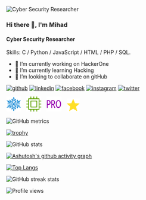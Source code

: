 ![ Cyber Security Researcher](https://images.unsplash.com/photo-1542831371-29b0f74f9713?ixlib=rb-4.0.3&ixid=MnwxMjA3fDB8MHxwaG90by1wYWdlfHx8fGVufDB8fHx8&auto=format&fit=crop&w=1170&q=80)

### Hi there 👋, I'm Mihad
####  Cyber Security Researcher



Skills: C / Python / JavaScript / HTML / PHP / SQL.

- 🔭 I’m currently working on HackerOne 
- 🌱 I’m currently learning Hacking 
- 👯 I’m looking to collaborate on gitHub 


[<img src='https://cdn.jsdelivr.net/npm/simple-icons@3.0.1/icons/github.svg' alt='github' height='40'>](https://github.com/mihad0x1)  [<img src='https://cdn.jsdelivr.net/npm/simple-icons@3.0.1/icons/linkedin.svg' alt='linkedin' height='40'>](https://www.linkedin.com/in/mihad0x1/)  [<img src='https://cdn.jsdelivr.net/npm/simple-icons@3.0.1/icons/facebook.svg' alt='facebook' height='40'>](https://www.facebook.com/mihad0x1)  [<img src='https://cdn.jsdelivr.net/npm/simple-icons@3.0.1/icons/instagram.svg' alt='instagram' height='40'>](https://www.instagram.com/mihad0x1/)  [<img src='https://cdn.jsdelivr.net/npm/simple-icons@3.0.1/icons/twitter.svg' alt='twitter' height='40'>](https://twitter.com/mihad0x1)  

<a href='https://archiveprogram.github.com/'><img src='https://raw.githubusercontent.com/acervenky/animated-github-badges/master/assets/acbadge.gif' width='40' height='40'></a> <a href='https://docs.github.com/en/developers'><img src='https://raw.githubusercontent.com/acervenky/animated-github-badges/master/assets/devbadge.gif' width='40' height='40'></a> <a href='https://github.com/pricing'><img src='https://raw.githubusercontent.com/acervenky/animated-github-badges/master/assets/pro.gif' width='40' height='40'></a> <a href='https://stars.github.com/'><img src='https://raw.githubusercontent.com/acervenky/animated-github-badges/master/assets/starbadge.gif' width='35' height='35'></a> 

![GitHub metrics](https://metrics.lecoq.io/mihad0x1)  

[![trophy](https://github-profile-trophy.vercel.app/?username=mihad0x1)](https://github.com/ryo-ma/github-profile-trophy)

![GitHub stats](https://github-readme-stats.vercel.app/api?username=mihad0x1&show_icons=true)  

[![Ashutosh's github activity graph](https://github-readme-activity-graph.vercel.app/graph?username=mihad0x1&theme=react)](https://github.com/ashutosh00710/github-readme-activity-graph)

[![Top Langs](https://github-readme-stats.vercel.app/api/top-langs/?username=mihad0x1&layout=compact)](https://github.com/anuraghazra/github-readme-stats)

![GitHub streak stats](https://github-readme-streak-stats.herokuapp.com/?user=mihad0x1)  

![Profile views](https://gpvc.arturio.dev/mihad0x1)  
